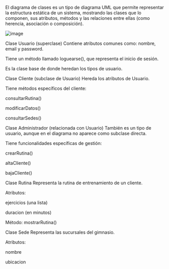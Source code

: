 El diagrama de clases es un tipo de diagrama UML que permite representar la estructura estática de un sistema, mostrando las clases que lo componen, sus atributos, métodos y las relaciones entre ellas (como herencia, asociación o composición).

![image](https://github.com/user-attachments/assets/9f586caf-1a1d-4fbe-9504-860013fde031)

Clase Usuario (superclase)
Contiene atributos comunes como: nombre, email y password.

Tiene un método llamado loguearse(), que representa el inicio de sesión.

Es la clase base de donde heredan los tipos de usuario.

Clase Cliente (subclase de Usuario)
Hereda los atributos de Usuario.

Tiene métodos específicos del cliente:

consultarRutina()

modificarDatos()

consultarSedes()

Clase Administrador (relacionada con Usuario)
También es un tipo de usuario, aunque en el diagrama no aparece como subclase directa.

Tiene funcionalidades específicas de gestión:

crearRutina()

altaCliente()

bajaCliente()

Clase Rutina
Representa la rutina de entrenamiento de un cliente.

Atributos:

ejercicios (una lista)

duracion (en minutos)

Método: mostrarRutina()

Clase Sede
Representa las sucursales del gimnasio.

Atributos:

nombre

ubicacion


